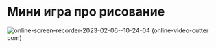 # Мини игра про рисование

![online-screen-recorder-2023-02-06--10-24-04 (online-video-cutter com)](https://user-images.githubusercontent.com/110344775/216948100-8345ddf2-520d-44de-baa9-e67ffbae55e8.gif)
